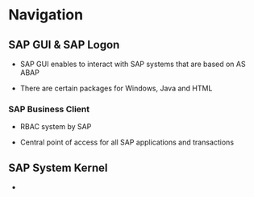 # Navigation

## SAP GUI & SAP Logon

- SAP GUI enables to interact with SAP systems that are based on AS ABAP

- There are certain packages for Windows, Java and HTML

### SAP Business Client

- RBAC system by SAP

- Central point of access for all SAP applications and transactions

## SAP System Kernel

- 